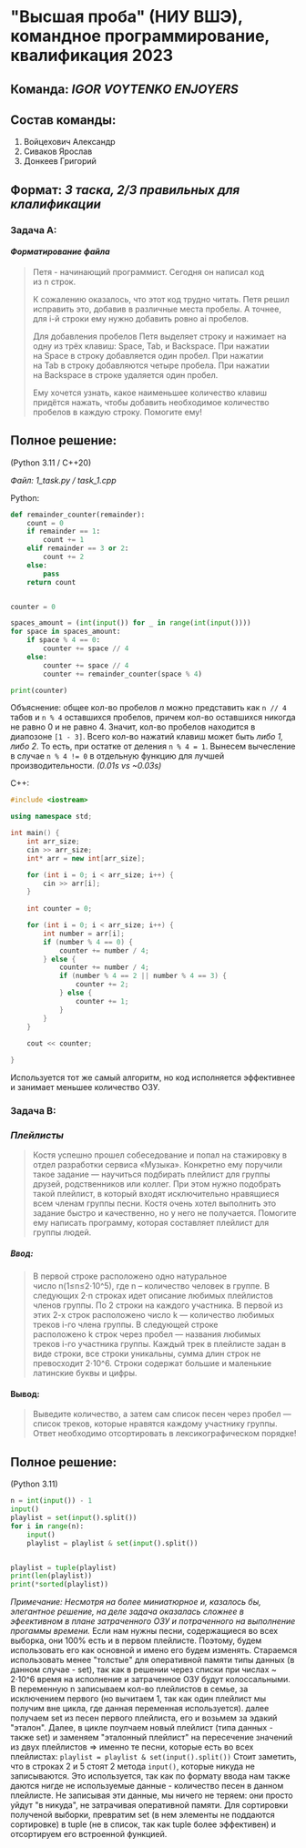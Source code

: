 
# "Высшая проба" (НИУ ВШЭ), командное программирование, квалификация 2023 

## Команда: ___IGOR VOYTENKO ENJOYERS___

## Состав команды: 
1) Войцехович Александр
2) Сиваков Ярослав
3) Донкеев Григорий

## Формат: ___3 таска, 2/3 правильных для клалификации___

### Задача А:
#### ___Форматирование файла___
>Петя - начинающий программист. Сегодня он написал код из n строк.
>
>К сожалению оказалось, что этот код трудно читать. Петя решил исправить это, добавив в различные места пробелы. А точнее, для i-й строки ему нужно добавить ровно ai пробелов.
>
>Для добавления пробелов Петя выделяет строку и нажимает на одну из трёх клавиш: Space, Tab, и Backspace. При нажатии на Space в строку добавляется один пробел. При нажатии на Tab в строку добавляются четыре пробела. При нажатии на Backspace в строке удаляется один пробел.
>
>Ему хочется узнать, какое наименьшее количество клавиш придётся нажать, чтобы добавить необходимое количество пробелов в каждую строку. Помогите ему!

## Полное решение:
(Python 3.11 / C++20)

*Файл: 1_task.py / task_1.cpp*

Python:
```task_1.py
def remainder_counter(remainder):
    count = 0
    if remainder == 1:
        count += 1
    elif remainder == 3 or 2:
        count += 2
    else:
        pass
    return count


counter = 0

spaces_amount = (int(input()) for _ in range(int(input())))
for space in spaces_amount:
    if space % 4 == 0:
        counter += space // 4
    else:
        counter += space // 4
        counter += remainder_counter(space % 4)

print(counter)

```

Объяснение: общее кол-во пробелов *n* можно представить как `n // 4` табов и `n % 4` оставшихся пробелов, причем кол-во оставшихся никогда не равно 0 и не равно 4. Значит, кол-во пробелов находится в диапозоне `[1 - 3]`. Всего кол-во нажатий клавиш может быть *либо 1, либо 2*. То есть, при остатке от деления `n % 4 = 1`. Вынесем вычесление в случае `n % 4 != 0` в отдельную функцию для лучшей производительности. *(0.01s vs ~0.03s)*

C++:

```task_1.cpp
#include <iostream>

using namespace std;

int main() {
    int arr_size;
    cin >> arr_size;
    int* arr = new int[arr_size];

    for (int i = 0; i < arr_size; i++) {
        cin >> arr[i];
    }
    
    int counter = 0;

    for (int i = 0; i < arr_size; i++) {
        int number = arr[i];
        if (number % 4 == 0) {
            counter += number / 4;
        } else {
            counter += number / 4;
            if (number % 4 == 2 || number % 4 == 3) {
                counter += 2;
            } else {
                counter += 1;
            }
        }
    }
    
    cout << counter;

}

```

Используется тот же самый алгоритм, но код исполняется эффективнее и занимает меньшее количество ОЗУ.


### Задача В:
### ___Плейлисты___
>Костя успешно прошел собеседование и попал на стажировку в отдел разработки сервиса «Музыка».
>Конкретно ему поручили такое задание — научиться подбирать плейлист для группы друзей, родственников или коллег. При этом нужно подобрать такой плейлист, в который входят исключительно нравящиеся всем членам группы песни.
>Костя очень хотел выполнить это задание быстро и качественно, но у него не получается. Помогите ему написать программу, которая составляет плейлист для группы людей.

##### Ввод:
>В первой строке расположено одно натуральное число n(1≤n≤2⋅10^5), где n – количество человек в группе.
>В следующих 2⋅n строках идет описание любимых плейлистов членов группы. По 2 строки на каждого участника.
>В первой из этих 2-х строк расположено число k — количество любимых треков i-го члена группы. В следующей строке расположено k строк через пробел — названия любимых треков i-го участника группы.
>Каждый трек в плейлисте задан в виде строки, все строки уникальны, сумма длин строк не превосходит 2⋅10^6. Строки содержат большие и маленькие латинские буквы и цифры.

#### Вывод:
>Выведите количество, а затем сам список песен через пробел — список треков, которые нравятся каждому участнику группы. Ответ необходимо отсортировать в лексикографическом порядке!

## Полное решение:
(Python 3.11)

```task_2.py
n = int(input()) - 1
input()
playlist = set(input().split())
for i in range(n):
    input()
    playlist = playlist & set(input().split())


playlist = tuple(playlist)
print(len(playlist))
print(*sorted(playlist))

```

*Примечание: Несмотря на более миниатюрное и, казалось бы, элегантное решение, на деле задача оказалась сложнее в эфеективном в плане затраченного ОЗУ и потраченного на выполнение прогаммы времени.*
Если нам нужны песни, содержащиеся во всех выборка, они 100% есть и в первом плейлисте. Поэтому, будем использовать его как основной и имено его будем изменять. Стараемся использовать менее "толстые" для оперативной памяти типы данных (в данном случае - set), так как в решении через списки при числах ~ 2⋅10^6 время на исполнение и затраченное ОЗУ будут колоссальными. 
В переменную n записываем кол-во плейлистов в семье, за исключением первого (но вычитаем 1, так как один плейлист мы получим вне цикла, где данная переменная используется). далее получаем set из песен первого плейлиста, его и возьмем за эдакий "эталон". Далее, в цикле поулчаем новый плейлист (типа данных - также set) и заменяем "эталонный плейлист" на пересечение значений из двух плейлистов => именно те песни, которые есть во всех плейлистах:
`playlist = playlist & set(input().split())`
Стоит заметить, что в строках 2 и 5 стоят 2 метода `input()`, которые никуда не записываются. Это используется, так как по формату ввода нам также даются нигде не используемые данные - количество песен в данном плейлисте. Не записывая эти данные, мы ничего не теряем: они просто уйдут "в никуда", не затрачивая оперативной памяти.
Для сортировки полученой выборки, превратим set (в нем элементы не поддаются сортировке) в tuple (не в список, так как tuple более эффективен) и отсортируем его встроенной функцией.